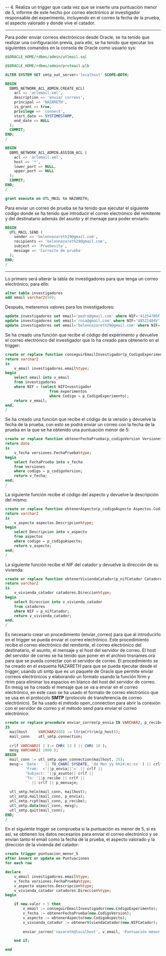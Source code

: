 -- 4. Realiza un trigger que cada vez que se inserte una puntuación menor de 5, informe de este hecho por correo electrónico al investigador responsable del experimento, incluyendo en el correo la fecha de la prueba, el aspecto valorado y donde vive el catador.

---

Para poder enviar correos electrónicos desde Oracle, se ha tenido que realizar una configuración previa, para ello, se ha tenido que ejecutar los siguientes comandos en la consola de Oracle como usuario sys:

```sql
@$ORACLE_HOME/rdbms/admin/utlmail.sql

@$ORACLE_HOME/rdbms/admin/prvtmail.plb

ALTER SYSTEM SET smtp_out_server='localhost' SCOPE=BOTH;

BEGIN
  DBMS_NETWORK_ACL_ADMIN.CREATE_ACL(
    acl => 'aclemail.xml',
    description => 'enviar correos',
    principal => 'NAZARETH',
    is_grant => true,
    privilege => 'connect',
    start_date => SYSTIMESTAMP,
    end_date => NULL
  );
  COMMIT;
END;
/

BEGIN
  DBMS_NETWORK_ACL_ADMIN.ASSIGN_ACL (
    acl => 'aclemail.xml',
    host => '*',
    lower_port => NULL,
    upper_port => NULL
  );
  COMMIT;
END;
/

grant execute on UTL_MAIL to NAZARETH;

```

Para enviar un correo de prueba se ha tenido que ejecutar el siguiente código donde se ha tenido que introducir el correo electrónico del remitente y del destinatario además del asunto y el mensaje para poder enviarlo:

```sql
BEGIN
  UTL_MAIL.SEND (
    sender => 'belennazareth29@gmail.com',
    recipients => 'belennazareth29@gmail.com',
    subject => 'Pruebesita',
    message => 'Correito de prueba'
  );
END;
/
```

---


Lo primero será alterar la tabla de investigadores para que tenga un correo electrónico, para ello:

```sql
alter table investigadores 
add email varchar2(50);
```

Después, meteremos valores para los investigadores:

```sql
update investigadores set email='pedro@gmail.com' where NIF='41254785F';
update investigadores set email='rosa@gmail.com' where NIF='48521484V';
update investigadores set email='belennazareth29@gmail.com' where NIF='52146359T';
```

Se ha creado una función que recibe el código del experimento y devuelve el correo electrónico del investigador que lo ha creado para obtenerlo en el trigger:

```sql
create or replace function conseguirEmailInvestigador(p_CodigoExperimento experimentos.Codigo%type)
return varchar2
is
    v_email investigadores.email%type;
begin
    select email into v_email 
    from investigadores 
    where NIF = (select NIFInvestigador
                    from experimentos
                    where Codigo = p_CodigoExperimento);
    return v_email;
end;
/
```

Se ha creado una función que recibe el código de la versión y devuelve la fecha de la prueba, con esto se podrá enviar un correo con la fecha de la prueba en la que se ha obtenido una puntuación menor de 5:

```sql
create or replace function obtenerFechaPrueba(p_codigoVersion Versiones.Codigo%type)
return date
is
    v_fecha versiones.FechaPrueba%type;
begin
    select FechaPrueba into v_fecha 
    from versiones 
    where codigo = p_codigoVersion;
    return v_fecha;
end;
/
```

La siguiente función recibe el código del aspecto y devuelve la descripción del mismo:

```sql
create or replace function obtenerAspecto(p_codigoAspecto Aspectos.Codigo%type)
return varchar2
is
    v_aspecto aspectos.Descripcion%type;
begin
    select Descripcion into v_aspecto 
    from aspectos 
    where codigo = p_codigoAspecto;
    return v_aspecto;
end;
/
```

La siguiente función recibe el NIF del catador y devuelve la dirección de su vivienda:

```sql
create or replace function obtenerViviendaCatador(p_nifCatador Catadores.NIF%type)
return varchar2
is
    v_vivienda_catador catadores.Direccion%type;
begin
    select Direccion into v_vivienda_catador 
    from catadores 
    where NIF = p_nifCatador;
    return v_vivienda_catador;
end;
/
```

Es necesario crear un procedimiento (enviar_correo) para que al introducirlo en el trigger se pueda enviar el correo electrónico. Este procedimiento recibe el correo electrónico del remitente, el correo electrónico del destinatario, el asunto, el mensaje y el host del servidor de correo. El host del servidor de correo se ha tenido que poner en el archivo tnsnames.ora para que se pueda conectar con el servidor de correo. 
El procedimiento se ha creado en el esquema NAZARETH para que se pueda ejecutar desde el trigger, usando utl smtp que es un paquete de Oracle que permite enviar correos electrónicos y elaborando un formato usando la función ltrim y rtrim para eliminar los espacios en blanco del host del servidor de correo. 
En mesg se ha creado el mensaje que se va a enviar en el correo electrónico, en este caso se ha usado el formato de correo electrónico que se usa en el protocolo **SMTP** (protocolo de transferencia de correo electrónico).
Se ha usado el método open_connection para abrir la conexión con el servidor de correo y el método send para enviar el correo electrónico:


```sql
create or replace procedure enviar_correo(p_envia IN VARCHAR2, p_recibe IN VARCHAR2, p_asunto IN VARCHAR2, p_mensaje IN VARCHAR2, p_host IN VARCHAR2) 
IS 
  mailhost     VARCHAR2(80) := ltrim(rtrim(p_host)); 
  mail_conn    utl_smtp.connection;  
   
  crlf VARCHAR2( 2 ):= CHR( 13 ) || CHR( 10 ); 
  mesg VARCHAR2( 1000 ); 
BEGIN 
  mail_conn := utl_smtp.open_connection(mailhost, 25); 
  mesg:= 'Date: ' || TO_CHAR( SYSDATE, 'dd Mon yy hh24:mi:ss' ) || crlf || 
         'From:  <'||p_envia||'>' || crlf || 
         'Subject: '||p_asunto|| crlf || 
         'To: '||p_recibe || crlf || 
         '' || crlf || p_mensaje; 
 
  utl_smtp.helo(mail_conn, mailhost); 
  utl_smtp.mail(mail_conn, p_envia);  
  utl_smtp.rcpt(mail_conn, p_recibe); 
  utl_smtp.data(mail_conn, mesg);   
  utl_smtp.quit(mail_conn);         
END; 
/
```

En el siguiente trigger se comprueba si la puntuación es menor de 5, si es así, se obtienen los datos necesarios para enviar el correo electrónico y se envían tanto el email como la fecha de la prueba, el aspecto valorado y la dirección de la vivienda del catador:

```sql
create trigger puntuacion_menor_5
after insert or update on Puntuaciones
for each row

declare
    v_email investigadores.email%type;
    v_fecha versiones.FechaPrueba%type;
    v_aspecto aspectos.Descripcion%type;
    v_vivienda_catador catadores.Direccion%type;
begin

    if new.valor < 5 then
        v_email := conseguirEmailInvestigador(new.CodigoExperimento);
        v_fecha := obtenerFechaPrueba(new.CodigoVersion);
        v_aspecto := obtenerAspecto(new.CodigoAspecto);
        v_vivienda_catador := obtenerViviendaCatador(new.NIFCatador);
        
        enviar_correo('nazareth@localhost', v_email, 'Puntuación menor de 5', 'La puntuación de la prueba '||v_fecha||' del aspecto '||v_aspecto||' del catador '||new.NIFCatador||' que vive en '||v_vivienda_catador||' es menor de 5', 'localhost');

    end if;

end
```

